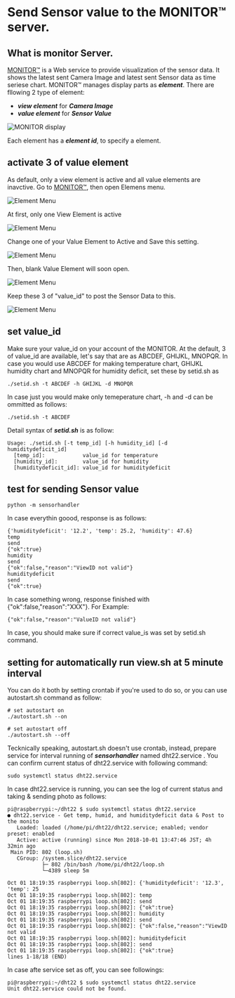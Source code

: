 # Send Sensor value to the MONITOR™ server.

## What is monitor Server.
[MONITOR™](https://monitor.uedasoft.com) is a Web service to provide visualization of the sensor data. It shows the latest sent Camera Image and latest sent Sensor data as time seriese chart.
MONITOR™ manages display parts as ***element***. There are fllowing 2 type of element:

- ***view element*** for ***Camera Image***
- ***value element*** for ***Sensor Value***

![MONITOR display](https://monitor.uedasoft.com/docs/UserGuide/pics/2018-08-19.12.42.14-2.png)

Each element has a ***element id***, to specify a element.

## activate 3 of value element
As default, only a view element is active and all value elements are inavctive. 
Go to [MONITOR™](https://monitor.uedasoft.com), then open Elemens menu.

![Element Menu](https://monitor.uedasoft.com/docs/UserGuide/pics/2018-09-03.16.32.56.png)

 At first,  only one  View Element is active

![Element Menu](https://monitor.uedasoft.com/docs/UserGuide/pics/2018-09-03.16.33.08.png)

Change one of your  Value Element  to Active  and Save this setting. 

![Element Menu](https://3.bp.blogspot.com/-x2vZCv-46kE/W7LYqIAdCLI/AAAAAAAABaw/iLf0K_Sol00-TK68qOFjRNDIoH2St_RmQCEwYBhgL/s320/%25E3%2582%25B9%25E3%2582%25AF%25E3%2583%25AA%25E3%2583%25BC%25E3%2583%25B3%25E3%2582%25B7%25E3%2583%25A7%25E3%2583%2583%25E3%2583%2588%2B2018-10-02%2B11.31.37.png)

Then, blank Value Element will soon open.

![Element Menu](https://monitor.uedasoft.com/docs/UserGuide/pics/2018-09-03.16.34.12.png)

Keep these 3 of "value_id" to post the Sensor Data to this.

![Element Menu](https://monitor.uedasoft.com/docs/UserGuide/pics/2018-09-03.16.34.12-2.png)


## set value_id
Make sure your value_id on your account of the MONITOR. At the default, 3 of value_id are available, let's say that are as ABCDEF, GHIJKL, MNOPQR. In case you would use ABCDEF for making temperature chart, GHIJKL humidity chart and MNOPQR for humidity deficit, set these by setid.sh as

```
./setid.sh -t ABCDEF -h GHIJKL -d MNOPQR
```

In case just you would make only temeperature chart, -h and -d can be ommitted as follows:


```
./setid.sh -t ABCDEF
```

Detail syntax of ***setid.sh*** is as follow:

```
Usage: ./setid.sh [-t temp_id] [-h humidity_id] [-d humiditydeficit_id] 
  [temp_id]:            value_id for temperature 
  [humidity_id]:        value_id for humidity 
  [humiditydeficit_id]: value_id for humiditydeficit 
```

## test for sending Sensor value

```
python -m sensorhandler
```

In case everythin goood, response is as follows:

```
{'humiditydeficit': '12.2', 'temp': 25.2, 'humidity': 47.6}
temp
send
{"ok":true}
humidity
send
{"ok":false,"reason":"ViewID not valid"}
humiditydeficit
send
{"ok":true}
```

In case something wrong, response finished with {"ok":false,"reason":"XXX"}. For Example:

```
{"ok":false,"reason":"ValueID not valid"}
```

In case, you should make sure if correct value_is was set by setid.sh command.

## setting for automatically run view.sh at 5 minute interval

You can do it both by setting crontab if you're used to do so, or you can use autostart.sh command as follow:


```
# set autostart on
./autostart.sh --on

# set autostart off
./autostart.sh --off
```

Tecknically speaking, autostart.sh doesn't use crontab, instead, prepare service for interval running of ***sensorhandler*** named dht22.service .
You can confirm current status of dht22.service with following command:

```
sudo systemctl status dht22.service
```

In case dht22.service is running, you can see the log of current status and taking & sending photo as follows:
```
pi@raspberrypi:~/dht22 $ sudo systemctl status dht22.service 
● dht22.service - Get temp, humid, and humiditydeficit data & Post to the monito
   Loaded: loaded (/home/pi/dht22/dht22.service; enabled; vendor preset: enabled
   Active: active (running) since Mon 2018-10-01 13:47:46 JST; 4h 32min ago
 Main PID: 802 (loop.sh)
   CGroup: /system.slice/dht22.service
           ├─ 802 /bin/bash /home/pi/dht22/loop.sh
           └─4389 sleep 5m

Oct 01 18:19:35 raspberrypi loop.sh[802]: {'humiditydeficit': '12.3', 'temp': 25
Oct 01 18:19:35 raspberrypi loop.sh[802]: temp
Oct 01 18:19:35 raspberrypi loop.sh[802]: send
Oct 01 18:19:35 raspberrypi loop.sh[802]: {"ok":true}
Oct 01 18:19:35 raspberrypi loop.sh[802]: humidity
Oct 01 18:19:35 raspberrypi loop.sh[802]: send
Oct 01 18:19:35 raspberrypi loop.sh[802]: {"ok":false,"reason":"ViewID not valid
Oct 01 18:19:35 raspberrypi loop.sh[802]: humiditydeficit
Oct 01 18:19:35 raspberrypi loop.sh[802]: send
Oct 01 18:19:35 raspberrypi loop.sh[802]: {"ok":true}
lines 1-18/18 (END)
```

In case afte service set as off, you can see followings:
```
pi@raspberrypi:~/dht22 $ sudo systemctl status dht22.service
Unit dht22.service could not be found.
```
